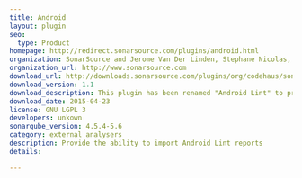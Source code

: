 ```yaml
---
title: Android
layout: plugin
seo: 
  type: Product
homepage: http://redirect.sonarsource.com/plugins/android.html
organization: SonarSource and Jerome Van Der Linden, Stephane Nicolas, Florian Roncari, Thomas Bores
organization_url: http://www.sonarsource.com
download_url: http://downloads.sonarsource.com/plugins/org/codehaus/sonar-plugins/android/sonar-android-plugin/1.1/sonar-android-plugin-1.1.jar
download_version: 1.1
download_description: This plugin has been renamed "Android Lint" to prevent any misunderstanding about its purpose: an Android project can be analysed with the standard SonarQube Java plugin and this plugin just allows to import Android Lint reports if needed. This new version provides a default sqale mapping for the Android Lint rules and the ability to automatically execute lint has been dropped.
download_date: 2015-04-23
license: GNU LGPL 3
developers: unkown
sonarqube_version: 4.5.4-5.6
category: external analysers
description: Provide the ability to import Android Lint reports
details: 

---
```

